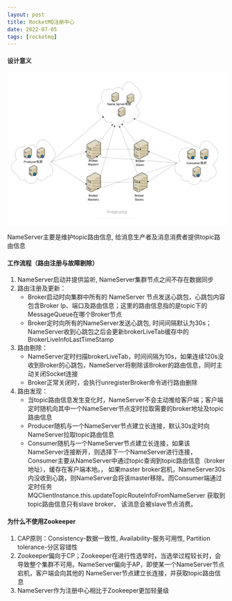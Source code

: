 ```yaml
---
layout: post
title: RocketMQ注册中心
date: 2022-07-05
tags: [rocketmq]
---
```


#### 设计意义
![集群结构图](/images/rocketmq-cluster.png)

NameServer主要是维护topic路由信息, 给消息生产者及消息消费者提供topic路由信息

#### 工作流程（路由注册与故障剔除）
1. NameServer启动并提供监听, NameServer集群节点之间不存在数据同步
2. 路由注册及更新：
    - Broker启动时向集群中所有的 NameServer 节点发送心跳包，心跳包内容包含Broker Ip、端口及路由信息；这里的路由信息指的是topic下的MessageQueue在哪个Broker节点
    - Broker定时向所有的NameServer发送心跳包, 时间间隔默认为30s；NameServer收到心跳包之后会更新brokerLiveTab缓存中的BrokerLiveInfoLastTimeStamp
3. 路由剔除：
    - NameServer定时扫描brokerLiveTab，时间间隔为10s，如果连续120s没收到Broker的心跳包，NameServer将剔除该Broker的路由信息，同时主动关闭Socket连接
    - Broker正常关闭时，会执行unregisterBroker命令进行路由删除
4. 路由发现：
    - 当topic路由信息发生变化时，NameServer不会主动推给客户端；客户端定时随机向其中一个NameServer节点定时拉取需要的broker地址及topic路由信息
    - Producer随机与一个NameServer节点建立长连接，默认30s定时向NameServer拉取topic路由信息
    - Consumer随机与一个NameServer节点建立长连接，如果该NameServer连接断开，则选择下一个NameServer进行连接，Consumer主要从NameServer中通过topic查询到topic路由信息（broker地址），缓存在客户端本地。，
    如果master broker宕机，NameServer30s内没收到心跳，则NameServer会将该master移除。而Consumer端通过定时任务MQClientInstance.this.updateTopicRouteInfoFromNameServer 获取到topic路由信息只有slave broker，
    该消息会被slave节点消费。
    
#### 为什么不使用Zookeeper
1. CAP原则：Consistency-数据一致性, Availability-服务可用性, Partition tolerance-分区容错性
2. Zookeeper偏向于CP；Zookeeper在进行性选举时，当选举过程较长时，会导致整个集群不可用。NameServer偏向于AP，即使某一个NameServer节点宕机，客户端会向其他的
NameServer节点建立长连接，并获取topic路由信息
3. NameServer作为注册中心相比于Zookeeper更加轻量级



